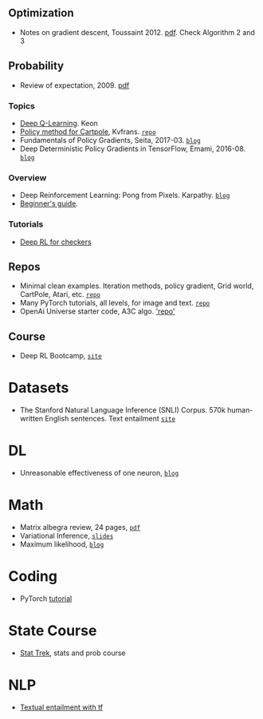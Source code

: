 

## Optimization
- Notes on gradient descent, Toussaint 2012. [pdf](http://ipvs.informatik.uni-stuttgart.de/mlr/marc/notes/gradientDescent.pdf). Check Algorithm 2 and 3

## Probability
- Review of expectation, 2009. [pdf](http://math.arizona.edu/~jwatkins/g-expectation.pdf)

### Topics
- [Deep Q-Learning](https://keon.io/deep-q-learning/). Keon
- [Policy method for Cartpole](http://kvfrans.com/simple-algoritms-for-solving-cartpole/), Kvfrans. [`repo`](https://github.com/kvfrans/openai-cartpole/blob/master/cartpole-policygradient.py)
- Fundamentals of Policy Gradients, Seita, 2017-03. [`blog`](https://danieltakeshi.github.io/2017/03/28/going-deeper-into-reinforcement-learning-fundamentals-of-policy-gradients/)
- Deep Deterministic Policy Gradients in TensorFlow, Emami, 2016-08. [`blog`](http://pemami4911.github.io/blog/2016/08/21/ddpg-rl.html#References)

### Overview
- Deep Reinforcement Learning: Pong from Pixels. Karpathy. [`blog`](http://karpathy.github.io/2016/05/31/rl/)
- [Beginner's guide](https://www.analyticsvidhya.com/blog/2017/01/introduction-to-reinforcement-learning-implementation/).

### Tutorials
- [Deep RL for checkers](https://chrislarson1.github.io/blog/2016/05/30/cnn-checkers/)

## Repos
- Minimal clean examples. Iteration methods, policy gradient, Grid world, CartPole, Atari, etc. [`repo`](https://github.com/rlcode/reinforcement-learning)
- Many PyTorch tutorials, all levels, for image and text. [`repo`](https://github.com/yunjey/pytorch-tutorial)
- OpenAi Universe starter code, A3C algo. ['repo'](https://github.com/openai/universe-starter-agent)

## Course
- Deep RL Bootcamp, [`site`](https://sites.google.com/view/deep-rl-bootcamp/lectures)

# Datasets
- The Stanford Natural Language Inference (SNLI) Corpus. 570k human-written English sentences. Text entailment [`site`](https://nlp.stanford.edu/projects/snli/)

# DL
- Unreasonable effectiveness of one neuron, [`blog`](https://rakeshchada.github.io/Sentiment-Neuron.html)

# Math
- Matrix albegra review, 24 pages, [`pdf`](http://faculty.uml.edu/adoerr/92.321/pdf/week6.pdf)
- Variational Inference, [`slides`](http://shakirm.com/papers/VITutorial.pdf)
- Maximum likelihood, [`blog`](http://suriyadeepan.github.io/2017-01-22-mle-linear-regression/)

# Coding
- PyTorch [tutorial](https://medium.com/towards-data-science/pytorch-tutorial-distilled-95ce8781a89c)

# State Course
- [Stat Trek](http://stattrek.com/), stats and prob course

# NLP
- [Textual entailment with tf](https://www.oreilly.com/learning/textual-entailment-with-tensorflow)
